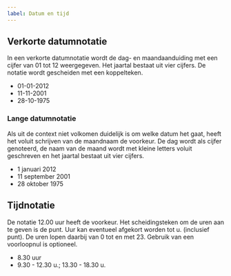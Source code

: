 ```yaml
---
label: Datum en tijd
---
```


## Verkorte datumnotatie
In een verkorte datumnotatie wordt de dag- en maandaanduiding met een cijfer van 01 tot 12 weergegeven. Het jaartal bestaat uit vier cijfers. De notatie wordt gescheiden met een koppelteken.

* 01-01-2012
* 11-11-2001
* 28-10-1975

### Lange datumnotatie
Als uit de context niet volkomen duidelijk is om welke datum het gaat, heeft het voluit schrijven van de maandnaam de voorkeur. De dag wordt als cijfer genoteerd, de naam van de maand wordt met kleine letters voluit geschreven en het jaartal bestaat uit vier cijfers.

* 1 januari 2012
* 11 september 2001
* 28 oktober 1975

## Tijdnotatie
De notatie 12.00 uur heeft de voorkeur. Het scheidingsteken om de uren aan te geven is de punt. Uur kan eventueel afgekort worden tot u. (inclusief punt). De uren lopen daarbij van 0 tot en met 23. Gebruik van een voorloopnul is optioneel.

* 8.30 uur
* 9.30 - 12.30 u.; 13.30 - 18.30 u.
